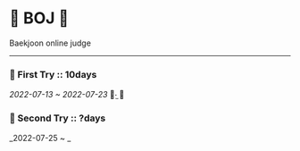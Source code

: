 # 🥸 BOJ 🥸
Baekjoon online judge

---

### 🍥 First Try :: 10days
_2022-07-13 ~ 2022-07-23_ 🚰‧̫ 🚰 

### 🍥 Second Try :: ?days
_2022-07-25 ~ _
